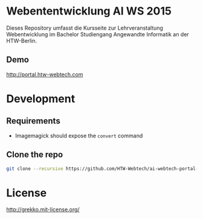 # Webententwicklung AI WS 2015

Dieses Repository umfasst die Kursseite zur Lehrveranstaltung Webentwicklung im
Bachelor Studiengang Angewandte Informatik an der HTW-Berlin.


## Demo

http://portal.htw-webtech.com


# Development

## Requirements

* Imagemagick should expose the `convert` command


## Clone the repo

~~~ bash
git clone --recursive https://github.com/HTW-Webtech/ai-webtech-portal-ws-2015
~~~


# License

http://grekko.mit-license.org/
